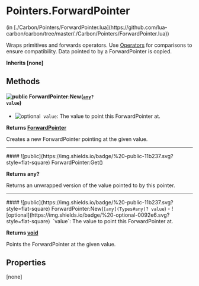 <link href="../../style.css" rel="stylesheet" type="text/css"/>
<h1 class="class-title">Pointers.ForwardPointer</h1>
<span class="file-link">(in [./Carbon/Pointers/ForwardPointer.lua](https://github.com/lua-carbon/carbon/tree/master/./Carbon/Pointers/ForwardPointer.lua))</span><br/>

Wraps primitives and forwards operators.
Use [Operators](Classes/Operators) for comparisons to ensure compatibility.
Data pointed to by a ForwardPointer is copied.

**Inherits [none]**

## Methods
#### ![public](https://img.shields.io/badge/%20-public-11b237.svg?style=flat-square) ForwardPointer:New(<code>[any](Types#any)? value</code>)
- ![optional](https://img.shields.io/badge/%20-optional-0092e6.svg?style=flat-square)&nbsp;&nbsp;`value`: The value to point this ForwardPointer at.

**Returns  [ForwardPointer](Classes/Pointers.ForwardPointer)**

Creates a new ForwardPointer pointing at the given value.

<hr/>
#### ![public](https://img.shields.io/badge/%20-public-11b237.svg?style=flat-square) ForwardPointer:Get()


**Returns  any?**

Returns an unwrapped version of the value pointed to by this pointer.

<hr/>
#### ![public](https://img.shields.io/badge/%20-public-11b237.svg?style=flat-square) ForwardPointer:New(<code>[any](Types#any)? value</code>)
- ![optional](https://img.shields.io/badge/%20-optional-0092e6.svg?style=flat-square)&nbsp;&nbsp;`value`: The value to point this ForwardPointer at.

**Returns  [void](Types#void)**

Points the ForwardPointer at the given value.


## Properties
[none]
